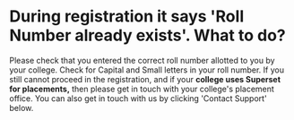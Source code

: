 # During registration it says 'Roll Number already exists'. What to do?

Please check that you entered the correct roll number allotted to you by your college. Check for Capital and Small letters in your roll number. If you still cannot proceed in the registration, and if your **college uses Superset for placements,** then please get in touch with your college's placement office. You can also get in touch with us by clicking 'Contact Support' below.

